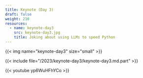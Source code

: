 ```yaml
---
title: Keynote (Day 3)
draft: false
weight: 210
resources:
  - name: keynote-day3
    src: keynote-day3.jpg
    title: Joking about using LLMs to speed Python
---
```


{{< img name="keynote-day3" size="small" >}}

{{< include file="/2023/keynote-day3/keynote-day3.md.part" >}}

{{< youtube yp6WuHFhYCo >}}
